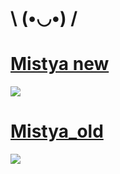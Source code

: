 # \ (•◡•) /

# [Mistya new](https://drive.google.com/file/d/11ixCn9gil-Iw1zR20khm46k_w0OiLXZ_/view)
![](https://cdn.discordapp.com/attachments/148826618490650625/654370833073963031/screenshot057.jpg)

# [Mistya_old](https://drive.google.com/file/d/1MeXjlVbkr_KhZvYTpjrs0S6x-ArA1FMw/view?usp=drivesdk)
![](https://cdn.discordapp.com/attachments/148826618490650625/654369725362470943/screenshot055.jpg)
